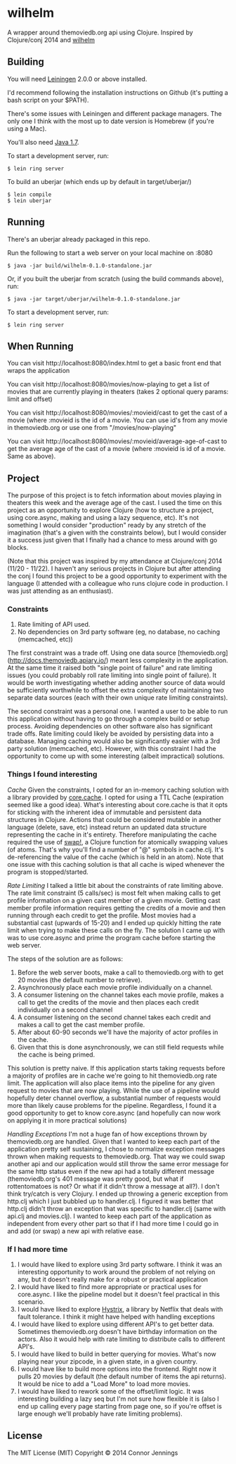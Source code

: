 # wilhelm

A wrapper around themoviedb.org api using Clojure. Inspired by Clojure/conj 2014 and [wilhelm](http://www.youtube.com/watch?v=cdbYsoEasio)

## Building

You will need [Leiningen][] 2.0.0 or above installed.

[leiningen]: https://github.com/technomancy/leiningen

I'd recommend following the installation instructions on Github (it's putting a bash script on your $PATH). 

There's some issues with Leiningen and different package managers. The only one I think with the most up to date version is Homebrew (if you're using a Mac).

You'll also need [Java 1.7](http://www.oracle.com/technetwork/java/index.html).

To start a development server, run:

    $ lein ring server

To build an uberjar (which ends up by default in target/uberjar/)
    
    $ lein compile
    $ lein uberjar


## Running

There's an uberjar already packaged in this repo.

Run the following to start a web server on your local machine on :8080

    $ java -jar build/wilhelm-0.1.0-standalone.jar
    
Or, if you built the uberjar from scratch (using the build commands above), run:

    $ java -jar target/uberjar/wilhelm-0.1.0-standalone.jar

To start a development server, run:

    $ lein ring server

## When Running

You can visit http://localhost:8080/index.html to get a basic front end that wraps the application

You can visit http://localhost:8080/movies/now-playing to get a list of movies that are currently playing in theaters (takes 2 optional query params: limit and offset)

You can visit http://localhost:8080/movies/:movieid/cast to get the cast of a movie (where :movieid is the id of a movie. You can use id's from any movie in themoviedb.org or use one from "/movies/now-playing"
 
You can visit http://localhost:8080/movies/:movieid/average-age-of-cast to get the average age of the cast of a movie (where :movieid is id of a movie. Same as above). 
    
## Project

The purpose of this project is to fetch information about movies playing in theaters this week and the average age of the cast. I used the time on this project as an opportunity to explore Clojure (how to structure a project, using core.async, making and using a lazy sequence, etc). It's not something I would consider "production" ready by any stretch of the imagination (that's a given with the constraints below), but I would consider it a success just given that I finally had a chance to mess around with go blocks.
 
 (Note that this project was inspired by my attendance at Clojure/conj 2014 (11/20 - 11/22). I haven't any serious projects in Clojure but after attending the conj I found this project to be a good opportunity to experiment with the language (I attended with a colleague who runs clojure code in production. I was just attending as an enthusiast).

### Constraints

1. Rate limiting of API used.
2. No dependencies on 3rd party software (eg, no database, no caching (memcached, etc))
  
The first constraint was a trade off. Using one data source [themoviedb.org] (http://docs.themoviedb.apiary.io/) meant less complexity in the application. At the same time it raised both "single point of failure" and rate limiting issues (you could probably roll rate limiting into single point of failure). It would be worth investigating whether adding another source of data would be sufficiently worthwhile to offset the extra complexity of maintaining two separate data sources (each with their own unique rate limiting constraints).

The second constraint was a personal one. I wanted a user to be able to run this application without having to go through a complex build or setup process. Avoiding dependencies on other software also has significant trade offs. Rate limiting could likely be avoided by persisting data into a database. Managing caching would also be significantly easier with a 3rd party solution (memcached, etc). However, with this constraint I had the opportunity to come up with some interesting (albeit impractical) solutions.
 
### Things I found interesting

*Cache*
Given the constraints, I opted for an in-memory caching solution with a library provided by [core.cache](https://github.com/clojure/core.cache). I opted for using a TTL Cache (expiration seemed like a good idea). What's interesting about core.cache is that it opts for sticking with the inherent idea of immutable and persistent data structures in Clojure. Actions that could be considered mutable in another language (delete, save, etc) instead return an updated data structure representing the cache in it's entirety. Therefore manipulating the cache required the use of [swap!](https://clojuredocs.org/clojure.core/swap!), a Clojure function for atomically swapping values (of atoms. That's why you'll find a number of "@" symbols in cache.clj. It's de-referencing the value of the cache (which is held in an atom). Note that one issue with this caching solution is that all cache is wiped whenever the program is stopped/started.
 
*Rate Limiting*
I talked a little bit about the constraints of rate limiting above. The rate limit constraint (5 calls/sec) is most felt when making calls to get profile information on a given cast member of a given movie. Getting cast member profile information requires getting the credits of a movie and then running through each credit to get the profile. Most movies had a substantial cast (upwards of 15-20) and I ended up quickly hitting the rate limit when trying to make these calls on the fly. The solution I came up with was to use core.async and prime the program cache before starting the web server.

The steps of the solution are as follows:

1. Before the web server boots, make a call to themoviedb.org with to get 20 movies (the default number to retrieve). 
2. Asynchronously place each movie profile individually on a channel.
3. A consumer listening on the channel takes each movie profile, makes a call to get the credits of the movie and then places each credit individually on a second channel
4. A consumer listening on the second channel takes each credit and makes a call to get the cast member profile.
5. After about 60-90 seconds we'll have the majority of actor profiles in the cache.
6. Given that this is done asynchronously, we can still field requests while the cache is being primed.

This solution is pretty naive. If this application starts taking requests before a majority of profiles are in cache we're going to hit themoviedb.org rate limit. The application will also place items into the pipeline for any given request to movies that are now playing. While the use of a pipeline would hopefully deter channel overflow, a substantial number of requests would more than likely cause problems for the pipeline. Regardless, I found it a good opportunity to get to know core.async (and hopefully can now work on applying it in more practical solutions)

*Handling Exceptions*
I'm not a huge fan of how exceptions thrown by themoviedb.org are handled. Given that I wanted to keep each part of the application pretty self sustaining, I chose to normalize exception messages thrown when making requests to themoviedb.org. That way we could swap another api and our application would still throw the same error message for the same http status even if the new api had a totally different message (themoviedb.org's 401 message was pretty good, but what if rottentomatoes is not? Or what if it didn't throw a message at all?). I don't think try/catch is very Clojury. I ended up throwing a generic exception from http.clj which I just bubbled up to handler.clj. I figured it was better that http.clj didn't throw an exception that was specific to handler.clj (same with api.clj and movies.clj). I wanted to keep each part of the application as independent from every other part so that if I had more time I could go in and add (or swap) a new api with relative ease.

### If I had more time

1. I would have liked to explore using 3rd party software. I think it was an interesting opportunity to work around the problem of not relying on any, but it doesn't really make for a robust or practical application
2. I would have liked to find more appropriate or practical uses for core.async. I like the pipeline model but it doesn't feel practical in this scenario.
3. I would have liked to explore [Hystrix](https://github.com/Netflix/Hystrix), a library by Netflix that deals with fault tolerance. I think it might have helped with handling exceptions
4. I would have liked to explore using different API's to get better data. Sometimes themoviedb.org doesn't have birthday information on the actors. Also it would help with rate limiting to distribute calls to different API's.
5. I would have liked to build in better querying for movies. What's now playing near your zipcode, in a given state, in a given country.
6. I would have like to build more options into the frontend. Right now it pulls 20 movies by default (the default number of items the api returns). It would be nice to add a "Load More" to load more movies.
7. I would have liked to rework some of the offset/limit logic. It was interesting building a lazy seq but I'm not sure how flexible it is (also I end up calling every page starting from page one, so if you're offset is large enough we'll probably have rate limiting problems).
 

## License
The MIT License (MIT)
Copyright © 2014 Connor Jennings
